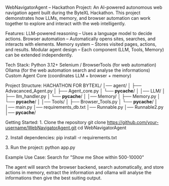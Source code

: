 WebNavigatorAgent – Hackathon Project:
An AI-powered autonomous web navigation agent built during the ByteXL Hackathon.
This project demonstrates how LLMs, memory, and browser automation can work together to explore and interact with the web intelligently.

Features:
LLM-powered reasoning – Uses a language model to decide actions.
Browser automation – Automatically opens sites, searches, and interacts with elements.
Memory system – Stores visited pages, actions, and results.
Modular agent design – Each component (LLM, Tools, Memory) can be extended independently.

Tech Stack:
Python 3.12+
Selenium / BrowserTools (for web automation)
Ollama (for the web automation search and analyse the informations)
Custom Agent Core (coordinates LLM + browser + memory)

Project Structure:
HACHATHON FOR BYTEXL/
│── agent/
│   ├── Advacanced_Agent.py
│   ├── Agent_core.py
│   └── __pycache__/
│
│── LLM/
│   ├── llm_handler.py
│   └── __pycache__/
│
│── Memory/
│   ├── Memory.py
│   └── __pycache__/
│
│── Tools/
│   ├── Browser_Tools.py
│   └── __pycache__/
│
│── main.py
│── requirements_db.txt
│── Runnable.py
│── Runnable2.py
│── __pycache__/


Getting Started:
1️. Clone the repository
git clone https://github.com/your-username/WebNavigatorAgent.git
cd WebNavigatorAgent

2️. Install dependencies:
pip install -r requirements.txt

3️. Run the project:
python app.py

Example Use Case:
Search for "Show me Shoe within 500-10000"

 The agent will search the browser backend, search automatically, and store actions in memory, extract the information and ollama will analyse the informations then give the best suiting output.
